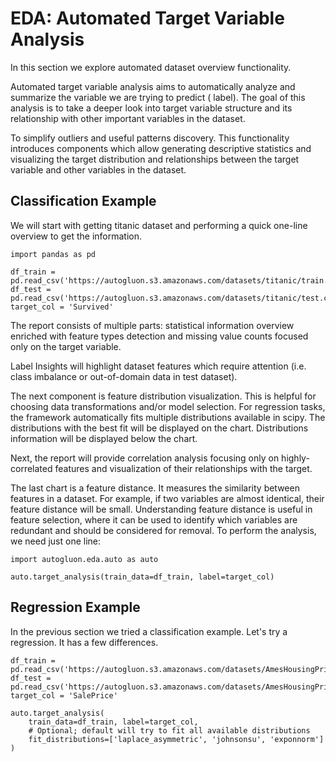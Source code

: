 # EDA: Automated Target Variable Analysis

In this section we explore automated dataset overview functionality.

Automated target variable analysis aims to automatically analyze and summarize the variable we are trying to predict (
label). The goal of this analysis is to take a deeper look into target variable structure and its relationship with
other important variables in the dataset.

To simplify outliers and useful patterns discovery. This functionality introduces components which allow generating
descriptive statistics and visualizing the target distribution and relationships between the target variable and other
variables in the dataset.

## Classification Example

We will start with getting titanic dataset and performing a quick one-line overview to get the information.

```{.python .input}
import pandas as pd

df_train = pd.read_csv('https://autogluon.s3.amazonaws.com/datasets/titanic/train.csv')
df_test = pd.read_csv('https://autogluon.s3.amazonaws.com/datasets/titanic/test.csv')
target_col = 'Survived'
```

The report consists of multiple parts: statistical information overview enriched with feature types detection and
missing value counts focused only on the target variable.

Label Insights will highlight dataset features which require attention (i.e. class imbalance or out-of-domain data in
test dataset).

The next component is feature distribution visualization. This is helpful for choosing data transformations and/or
model selection. For regression tasks, the framework automatically fits multiple distributions available in scipy. The
distributions with the best fit will be displayed on the chart. Distributions information will be displayed below the
chart.

Next, the report will provide correlation analysis focusing only on highly-correlated features and visualization of
their relationships with the target.

The last chart is a feature distance. It measures the similarity between features in a dataset. For example, if two
variables are almost identical, their feature distance will be small. Understanding feature distance is useful in
feature selection, where it can be used to identify which variables are redundant and should be considered for removal.
To perform the analysis, we need just one line:

```{.python .input}
import autogluon.eda.auto as auto

auto.target_analysis(train_data=df_train, label=target_col)
```

## Regression Example

In the previous section we tried a classification example. Let's try a regression. It has a few differences.

```{.python .input}
df_train = pd.read_csv('https://autogluon.s3.amazonaws.com/datasets/AmesHousingPriceRegression/train_data.csv')
df_test = pd.read_csv('https://autogluon.s3.amazonaws.com/datasets/AmesHousingPriceRegression/test_data.csv')
target_col = 'SalePrice'

auto.target_analysis(
    train_data=df_train, label=target_col, 
    # Optional; default will try to fit all available distributions
    fit_distributions=['laplace_asymmetric', 'johnsonsu', 'exponnorm']  
)
```
